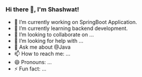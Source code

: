 ### Hi there 👋, I'm Shashwat!
- 🔭 I’m currently working on SpringBoot Application.
- 🌱 I’m currently learning backend development.
- 👯 I’m looking to collaborate on ...
- 🤔 I’m looking for help with ...
- 💬 Ask me about @Java
- 📫 How to reach me: ...
- 😄 Pronouns: ...
- ⚡ Fun fact: ...

